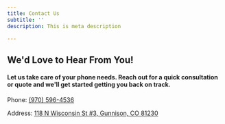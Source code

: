 ```yaml
---
title: Contact Us
subtitle: ''
description: This is meta description

---
```

## We'd Love to Hear From You!



#### Let us take care of your phone needs. Reach out for a quick consultation or quote and we'll get started getting you back on track.

Phone: [(970) 596-4536](tel:+19705964536)


Address: [118 N Wisconsin St #3, Gunnison, CO 81230](https://www.google.com/search?q=i+repair+gunnison+colorado&oq=i+repair+gun&aqs=chrome.0.0i355i512j46i175i199i512j69i57j69i60l2.2827j1j7&sourceid=chrome&ie=UTF-8#)
